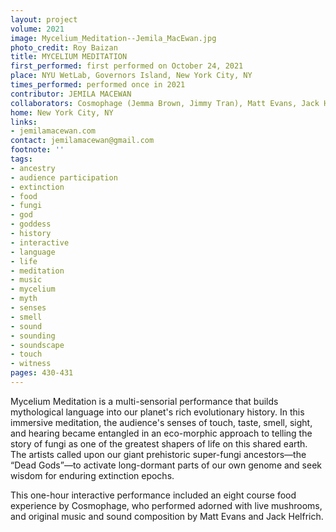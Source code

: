 ```yaml
---
layout: project
volume: 2021
image: Mycelium_Meditation--Jemila_MacEwan.jpg
photo_credit: Roy Baizan
title: MYCELIUM MEDITATION
first_performed: first performed on October 24, 2021
place: NYU WetLab, Governors Island, New York City, NY
times_performed: performed once in 2021
contributor: JEMILA MACEWAN
collaborators: Cosmophage (Jemma Brown, Jimmy Tran), Matt Evans, Jack Helfrich
home: New York City, NY
links:
- jemilamacewan.com
contact: jemilamacewan@gmail.com
footnote: ''
tags:
- ancestry
- audience participation
- extinction
- food
- fungi
- god
- goddess
- history
- interactive
- language
- life
- meditation
- music
- mycelium
- myth
- senses
- smell
- sound
- sounding
- soundscape
- touch
- witness
pages: 430-431
---
```


Mycelium Meditation is a multi-sensorial performance that builds mythological language into our planet's rich evolutionary history. In this immersive meditation, the audience's senses of touch, taste, smell, sight, and hearing became entangled in an eco-morphic approach to telling the story of fungi as one of the greatest shapers of life on this shared earth. The artists called upon our giant prehistoric super-fungi ancestors—the “Dead Gods”—to activate long-dormant parts of our own genome and seek wisdom for enduring extinction epochs. 

This one-hour interactive performance included an eight course food experience by Cosmophage, who performed adorned with live mushrooms, and original music and sound composition by Matt Evans and Jack Helfrich. 